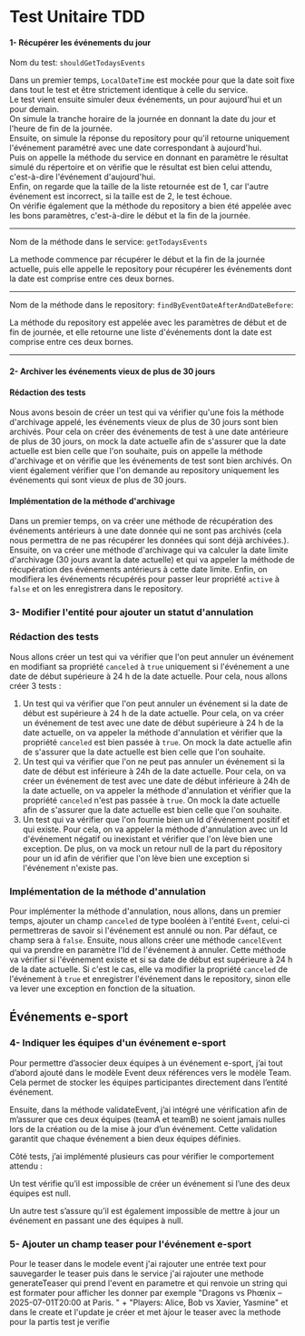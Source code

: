 # Test Unitaire TDD #

#### 1- Récupérer les événements du jour ####
Nom du test: `shouldGetTodaysEvents`  

Dans un premier temps, `LocalDateTime` est mockée pour que la date soit fixe dans tout le test et être strictement identique à celle du service.  
Le test vient ensuite simuler deux événements, un pour aujourd'hui et un pour demain.  
On simule la tranche horaire de la journée en donnant la date du jour et l'heure de fin de la journée.  
Ensuite, on simule la réponse du repository pour qu'il retourne uniquement l'événement paramétré avec une date correspondant à aujourd'hui.  
Puis on appelle la méthode du service en donnant en paramètre le résultat simulé du répertoire et on vérifie que le résultat est bien celui attendu, c'est-à-dire l'événement d'aujourd'hui.  
Enfin, on regarde que la taille de la liste retournée est de 1, car l'autre événement est incorrect, si la taille est de 2, le test échoue.   
On vérifie également que la méthode du repository a bien été appelée avec les bons paramètres, c'est-à-dire le début et la fin de la journée.   
***
Nom de la méthode dans le service: `getTodaysEvents`  
  
La methode commence par récupérer le début et la fin de la journée actuelle, puis elle appelle le repository pour récupérer les événements dont la date est comprise entre ces deux bornes.
***
Nom de la méthode dans le repository: `findByEventDateAfterAndDateBefore`:  
  
La méthode du repository est appelée avec les paramètres de début et de fin de journée, et elle retourne une liste d'événements dont la date est comprise entre ces deux bornes.
***
#### 2- Archiver les événements vieux de plus de 30 jours ####

#### Rédaction des tests ####

Nous avons besoin de créer un test qui va vérifier qu'une fois la méthode d'archivage appelé, les événements vieux de plus de 30 jours sont bien archivés.
Pour cela on créer des événements de test à une date antérieure de plus de 30 jours, on mock la date actuelle afin de s'assurer que la date actuelle est bien celle que l'on souhaite, puis on appelle la méthode d'archivage et on vérifie que les événements de test sont bien archivés.
On vient également vérifier que l'on demande au repository uniquement les événements qui sont vieux de plus de 30 jours.

#### Implémentation de la méthode d'archivage ####

Dans un premier temps, on va créer une méthode de récupération des événements antérieurs à une date donnée qui ne sont pas archivés (cela nous permettra de ne pas récupérer les données qui sont déjà archivées.).
Ensuite, on va créer une méthode d'archivage qui va calculer la date limite d'archivage (30 jours avant la date actuelle) et qui va appeler la méthode de récupération des événements antérieurs à cette date limite. Enfin, on modifiera les événements récupérés pour passer leur propriété `active` à `false` et on les enregistrera dans le repository.

### 3- Modifier l'entité pour ajouter un statut d'annulation ###

### Rédaction des tests ###

Nous allons créer un test qui va vérifier que l'on peut annuler un événement en modifiant sa propriété `canceled` à `true` uniquement si l'événement a une date de début supérieure à 24 h de la date actuelle. Pour cela, nous allons créer 3 tests :
1. Un test qui va vérifier que l'on peut annuler un événement si la date de début est supérieure à 24 h de la date actuelle. Pour cela, on va créer un événement de test avec une date de début supérieure à 24 h de la date actuelle, on va appeler la méthode d'annulation et vérifier que la propriété `canceled` est bien passée à `true`. On mock la date actuelle afin de s'assurer que la date actuelle est bien celle que l'on souhaite.
2. Un test qui va vérifier que l'on ne peut pas annuler un événement si la date de début est inférieure à 24h de la date actuelle. Pour cela, on va créer un événement de test avec une date de début inférieure à 24h de la date actuelle, on va appeler la méthode d'annulation et vérifier que la propriété `canceled` n'est pas passée à `true`. On mock la date actuelle afin de s'assurer que la date actuelle est bien celle que l'on souhaite.
3. Un test qui va vérifier que l'on fournie bien un Id d'événement positif et qui existe. Pour cela, on va appeler la méthode d'annulation avec un Id d'événement négatif ou inexistant et vérifier que l'on lève bien une exception. De plus, on va mock un retour null de la part du répository pour un id afin de vérifier que l'on lève bien une exception si l'événement n'existe pas.

### Implémentation de la méthode d'annulation ###

Pour implémenter la méthode d'annulation, nous allons, dans un premier temps, ajouter un champ `canceled` de type booléen à l'entité `Event`, celui-ci permettreras de savoir si l'événement est annulé ou non. Par défaut, ce champ sera à `false`. Ensuite, nous allons créer une méthode `cancelEvent` qui va prendre en paramètre l'Id de l'événement à annuler. Cette méthode va vérifier si l'événement existe et si sa date de début est supérieure à 24 h de la date actuelle. Si c'est le cas, elle va modifier la propriété `canceled` de l'événement à `true` et enregistrer l'événement dans le repository, sinon elle va lever une exception en fonction de la situation.

## Événements e-sport ##

### 4- Indiquer les équipes d'un événement e-sport ###
Pour permettre d’associer deux équipes à un événement e-sport, j’ai tout d’abord ajouté dans le modèle Event deux références vers le modèle Team. Cela permet de stocker les équipes participantes directement dans l’entité événement.

Ensuite, dans la méthode validateEvent, j’ai intégré une vérification afin de m’assurer que ces deux équipes (teamA et teamB) ne soient jamais nulles lors de la création ou de la mise à jour d’un événement. Cette validation garantit que chaque événement a bien deux équipes définies.

Côté tests, j’ai implémenté plusieurs cas pour vérifier le comportement attendu :

Un test vérifie qu’il est impossible de créer un événement si l’une des deux équipes est null.

Un autre test s’assure qu’il est également impossible de mettre à jour un événement en passant une des équipes à null.

### 5- Ajouter un champ teaser pour l'événement e-sport ###

Pour le teaser dans le modele event j'ai rajouter une entrée text pour sauvegarder le teaser puis dans le service j'ai rajouter une methode generateTeaser qui prend l'event en parametre et qui renvoie un string qui est formater pour afficher les donner par exemple "Dragons vs Phœnix – 2025-07-01T20:00 at Paris. " + "Players: Alice, Bob vs Xavier, Yasmine"
et dans le create et l'update je créer et met àjour le teaser avec la methode pour la partis test je verifie 
